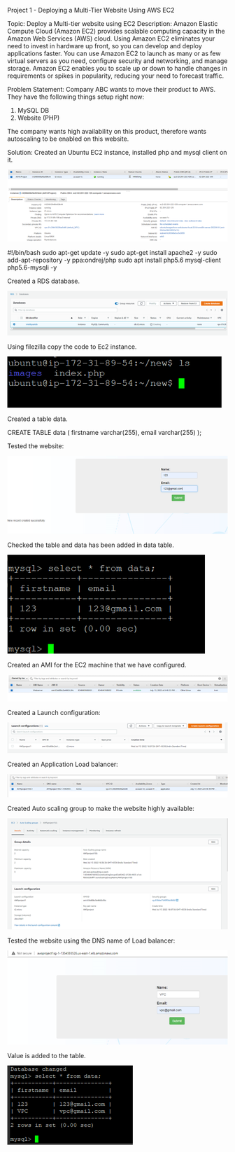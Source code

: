 
Project 1 - Deploying a Multi-Tier Website Using AWS EC2

Topic: Deploy a Multi-tier website using EC2 
Description: Amazon Elastic Compute Cloud (Amazon EC2) provides scalable computing capacity in the Amazon Web Services (AWS) cloud. Using Amazon EC2 eliminates your need to invest in hardware up front, so you can develop and deploy applications faster. You can use Amazon EC2 to launch as many or as few virtual servers as you need, configure security and networking, and manage storage. Amazon EC2 enables you to scale up or down to handle changes in requirements or spikes in popularity, reducing your need to forecast traffic. 

Problem Statement: 
Company ABC wants to move their product to AWS. They have the following things setup right now: 
1. MySQL DB 
2. Website (PHP) 

The company wants high availability on this product, therefore wants autoscaling to be enabled on this website. 

Solution:
Created an Ubuntu EC2 instance, installed php and mysql client on it.  

![image](https://github.com/VibhorS1995/Deploying-a-Multi-Tier-Website-Using-AWS-EC2/raw/main/Project/Diagrams/Picture1.png)

#!/bin/bash
sudo apt-get update -y
sudo apt-get install apache2 -y
sudo add-apt-repository -y ppa:ondrej/php
sudo apt install php5.6 mysql-client php5.6-mysqli -y

Created a RDS database.

![image](https://github.com/VibhorS1995/Deploying-a-Multi-Tier-Website-Using-AWS-EC2/raw/main/Project/Diagrams/Picture2.png)
 
Using filezilla copy the code to Ec2 instance.

![image](https://github.com/VibhorS1995/Deploying-a-Multi-Tier-Website-Using-AWS-EC2/raw/main/Project/Diagrams/Picture3.png)


Created a table data.

CREATE TABLE data (
    firstname varchar(255),
    email varchar(255)
);

Tested the website:

![image](https://github.com/VibhorS1995/Deploying-a-Multi-Tier-Website-Using-AWS-EC2/raw/main/Project/Diagrams/Picture4.png)
 

Checked the table and data has been added in data table. 

![image](https://github.com/VibhorS1995/Deploying-a-Multi-Tier-Website-Using-AWS-EC2/raw/main/Project/Diagrams/Picture5.png)  

Created an AMI for the EC2 machine that we have configured.

![image](https://github.com/VibhorS1995/Deploying-a-Multi-Tier-Website-Using-AWS-EC2/raw/main/Project/Diagrams/Picture6.png)  

Created a Launch configuration:

![image](https://github.com/VibhorS1995/Deploying-a-Multi-Tier-Website-Using-AWS-EC2/raw/main/Project/Diagrams/Picture7.png)  

 Created an Application Load balancer:

![image](https://github.com/VibhorS1995/Deploying-a-Multi-Tier-Website-Using-AWS-EC2/raw/main/Project/Diagrams/Picture8.png)  


Created Auto scaling group to make the website highly available:

![image](https://github.com/VibhorS1995/Deploying-a-Multi-Tier-Website-Using-AWS-EC2/raw/main/Project/Diagrams/Picture9.png) 


Tested the website using the DNS name of Load balancer:
  
 ![image](https://github.com/VibhorS1995/Deploying-a-Multi-Tier-Website-Using-AWS-EC2/raw/main/Project/Diagrams/Picture10.png)   

Value is added to the table.

 ![image](https://github.com/VibhorS1995/Deploying-a-Multi-Tier-Website-Using-AWS-EC2/raw/main/Project/Diagrams/Picture11.png) 

 
